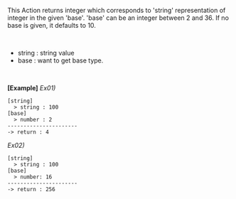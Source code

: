 This Action returns integer which corresponds to 'string' representation of integer in the given 'base'.
'base' can be an integer between 2 and 36.
If no base is given, it defaults to 10.

<br/>

- string : string value
- base : want to get base type.

<br/>

**[Example]**
*Ex01)*
```
[string]
  > string : 100
[base]
  > number : 2
----------------------
-> return : 4
```
*Ex02)*
```
[string]
  > string : 100
[base]
  > number: 16
----------------------
-> return : 256
```
